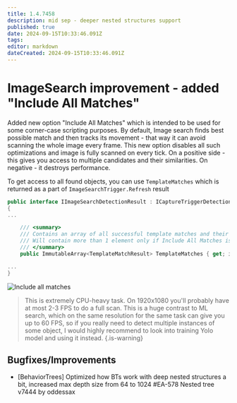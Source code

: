 ```yaml
---
title: 1.4.7458
description: mid sep - deeper nested structures support
published: true
date: 2024-09-15T10:33:46.091Z
tags: 
editor: markdown
dateCreated: 2024-09-15T10:33:46.091Z
---
```


# ImageSearch improvement - added "Include All Matches"
Added new option "Include All Matches" which is intended to be used for some corner-case scripting purposes. By default,
Image search finds best possible match and then tracks its movement - that way it can avoid scanning the whole image every frame. 
This new option disables all such optimizations and image is fully scanned on every tick. On a positive side - this gives you access to multiple candidates and their similarities. On negative - it destroys performance. 

To get access to all found objects, you can use `TemplateMatches` which is returned as a part of `ImageSearchTrigger.Refresh` result
```csharp
public interface IImageSearchDetectionResult : ICaptureTriggerDetectionResult
{
...

    /// <summary>
    /// Contains an array of all successful template matches and their bounds/similarity
    /// Will contain more than 1 element only if Include All Matches is enabled in ImageSearchTrigger
    /// </summary>
    public ImmutableArray<TemplateMatchResult> TemplateMatches { get; init; }

...
}
```

![Include all matches](https://s3.eyeauras.net/media/2024/09/EyeAuras_y3qFqec87e43wOWe.png)

> This is extremely CPU-heavy task. On 1920x1080 you'll probably have at most 2-3 FPS to do a full scan. This is a huge contrast to ML search, which on the same resolution for the same task can give you up to 60 FPS, so if you really need to detect multiple instances of some object, I would highly recommend to look into training Yolo model and using it instead.
{.is-warning}


## Bugfixes/Improvements
- [BehaviorTrees] Optimized how BTs work with deep nested structures a bit, increased max depth size from 64 to 1024 #EA-578 Nested tree v7444 by oddessax

